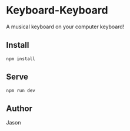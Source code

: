 # Keyboard-Keyboard

A musical keyboard on your computer keyboard!


## Install

```
npm install
```

## Serve

```
npm run dev
```

## Author
Jason
